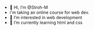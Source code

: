 - 👋 Hi, I’m @Stroh-M
- i'm taking an online course for web dev.
- 👀 I’m interested in web development 
- 🌱 I’m currently learning html and css
  
<!---
Stroh-M/Stroh-M is a ✨ special ✨ repository because its `README.md` (this file) appears on your GitHub profile.
You can click the Preview link to take a look at your changes.
--->
